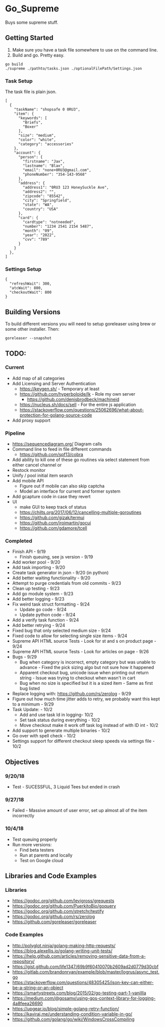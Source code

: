 # Go_Supreme
Buys some supreme stuff.

## Getting Started
1. Make sure you have a task file somewhere to use on the command line.
2. Build and go. Pretty easy.
~~~~
go build
./supreme ./pathto/tasks.json ./optionalFilePath/Settings.json
~~~~

### Task Setup
The task file is plain json.
```
[
  {
    "taskName": "shopsafe 0 0RU3",
    "item": {
      "keywords": [
        "Briefs",
        "Boxer"
      ],
      "size": "medium",
      "color": "white",
      "category": "accessories"
    },
    "account": {
      "person": {
        "firstname": "Jax",
        "lastname": "Blax",
        "email": "none+0RU3@gmail.com",
        "phoneNumber": "354-143-9568"
      },
      "address": {
        "address1": "0RU3 123 HoneySuckle Ave",
        "address2": "",
        "zipcode": "85542",
        "city": "Springfield",
        "state": "WA",
        "country": "USA"
      },
      "card": {
        "cardtype": "notneeded",
        "number": "1234 2541 2154 5487",
        "month": "09",
        "year": "2022",
        "cvv": "789"
      }
    }
  },
]
```

### Settings Setup
```
{
  "refreshWait": 300,
  "atcWait": 800,
  "checkoutWait": 800
}
```

## Building Versions
To build different versions you will need to setup goreleaser using brew or some other installer. Then:
~~~~
goreleaser --snapshot
~~~~

## TODO:
### Current
* Add map of all categories
* Add Licensing and Server Authentication
  * https://keygen.sh/ - Temporary at least
  * https://github.com/hyperboloide/lk - Role my own server
    * https://github.com/denisbrodbeck/machineid  
  * https://nucleus.sh/docs/sell - For the entire js application
  * https://stackoverflow.com/questions/25062696/what-about-protection-for-golang-source-code
* Add proxy support

### Pipeline
* https://sequencediagram.org/ Diagram calls
* Command line to feed in file different commands
  * https://github.com/spf13/cobra
* Add ability to kill one of these go routines via select statement from either cancel channel or 
* Restock monitor
* Unify / pool initial item search
* Add mobile API
  * Figure out if mobile can also skip captcha
  * Model an interface for current and former system
* Add gcapture code in case they revert
* UI
  * make GUI to keep track of status
  * https://chilts.org/2017/06/12/cancelling-multiple-goroutines
  * https://github.com/gizak/termui
  * https://github.com/jroimartin/gocui
  * https://github.com/gdamore/tcell

### Completed
* Finish API - 9/19
  * Finish queuing, see js version - 9/19
* Add worker pool - 9/20
* Add task importing - 9/20
* Create task generator in json - 9/20 (in python)
* Add better waiting functionality - 9/20
* Attempt to purge credentials from old commits - 9/23
* Clean up testing - 9/23
* Add go module system - 9/23
* Add better logging - 9/23
* Fix weird task struct formatting - 9/24
  * Update go code - 9/24
  * Update python code - 9/24
* Add a verify task function - 9/24
* Add better retrying - 9/24
* Fixed bug that only selected medium size - 9/24
* Fixed code to allow for selecting single size items - 9/24
* Supreme API HTML source Tests - Look for st and s on product page - 9/24
* Supreme API HTML source Tests - Look for articles on page - 9/26
* Bugs - 9/29
  * Bug when category is incorrect, empty category but was unable to advance - Fixed the pick sizing algo but not sure how it happened
  * Apparent checkout bug, unicode issue when printing out return string - Issue was trying to checkout when wasn't in cart
  * Bug when no size is specified but it is a sized item - Same as first bug listed
* Replace logging with: https://github.com/rs/zerolog - 9/29
* Figure out how much time jitter adds to retry, we probably want this kept to a minimum - 9/29
* Task Update: - 10/2
  * Add and use task Id in logging- 10/2
  * Set task status during everything - 10/2
  * Move checkout make it work off task log instead of with ID int - 10/2
* Add support to generate multiple binaries - 10/2
* Go over with spell check - 10/2
* Settings support for different checkout sleep speeds via settings file - 10/2

## Objectives

### 9/20/18
* Test - SUCESSFUL, 3 Liquid Tees but ended in crash

### 9/27/18
* Failed - Massive amount of user error, set up almost all of the item incorrectly

### 10/4/18
* Test queuing properly
* Run more versions:
  * Find beta testers
  * Run at parents and locally
  * Test on Google cloud

## Libraries and Code Examples

### Libraries
* https://godoc.org/github.com/levigross/grequests
* https://godoc.org/github.com/PuerkitoBio/goquery
* https://godoc.org/github.com/stretchr/testify
* https://godoc.org/github.com/rs/zerolog
* https://github.com/goreleaser/goreleaser

### Code Examples
* http://polyglot.ninja/golang-making-http-requests/
* https://blog.alexellis.io/golang-writing-unit-tests/
* https://help.github.com/articles/removing-sensitive-data-from-a-repository/
* https://gist.github.com/life1347/69b9f60410070b2609ad2d0779d30cbf
* https://gitlab.com/brandonryan/example/blob/master/logrus/async_test.go
* https://stackoverflow.com/questions/48305425/json-key-can-either-be-a-string-or-an-object
* https://smartystreets.com/blog/2015/02/go-testing-part-1-vanillla
* https://medium.com/@gosamv/using-gos-context-library-for-logging-4a8feea26690
* https://upgear.io/blog/simple-golang-retry-function/
* https://kaviraj.me/understanding-condition-variable-in-go/
* https://github.com/golang/go/wiki/WindowsCrossCompiling
